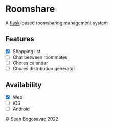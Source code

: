 # Roomshare

A [flask](https://github.com/pallets/flask)-based roomsharing management system

## Features
- [x] Shopping list
- [ ] Chat between roommates
- [ ] Chores calendar
- [ ] Chores distribution generator

## Availability
- [x] Web
- [ ] iOS
- [ ] Android

:copyright: Sean Bogosavac 2022
